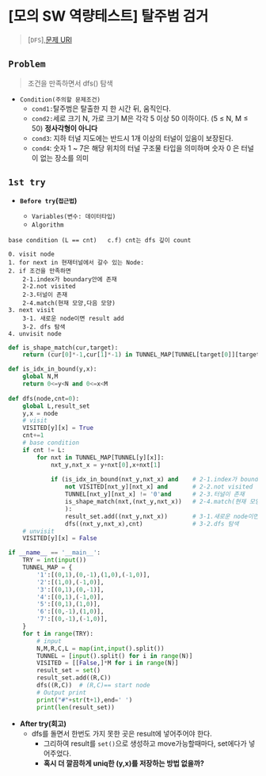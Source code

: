 # [모의 SW 역량테스트] 탈주범 검거

> [`DFS`],[문제 URI](https://swexpertacademy.com/main/talk/solvingClub/problemView.do?solveclubId=AV6kld8aisgDFASb&contestProbId=AV5PpLlKAQ4DFAUq&probBoxId=AV732SG66sEDFAW7&type=PROBLEM&problemBoxTitle=%EC%82%BC%EC%84%B1+%EC%8B%A0%EC%9E%85+%EB%AA%A8%EC%9D%98+sw+%EC%97%AD%EB%9F%89%ED%85%8C%EC%8A%A4%ED%8A%B8+%EB%AC%B8%EC%A0%9C%EB%AA%A8%EC%9D%8C&problemBoxCnt=10)

## `Problem`
> 조건을 만족하면서 dfs() 탐색

- `Condition(주의할 문제조건)`
    - `cond1:`탈주범은 탈출한 지 한 시간 뒤, 움직인다.
    - `cond2:`세로 크기 N, 가로 크기 M은 각각 5 이상 50 이하이다. (5 ≤ N, M ≤ 50) **정사각형이 아니다**
    - `cond3`: 지하 터널 지도에는 반드시 1개 이상의 터널이 있음이 보장된다.
    - `cond4`: 숫자 1 ~ 7은 해당 위치의 터널 구조물 타입을 의미하며 숫자 0 은 터널이 없는 장소를 의미
## `1st try`
- **`Before try`(`접근법`)**

  - `Variables(변수: 데이터타입)`
  - `Algorithm`
```
base condition (L == cnt)   c.f) cnt는 dfs 깊이 count

0. visit node
1. for next in 현재터널에서 갈수 있는 Node:
2. if 조건을 만족하면
    2-1.index가 boundary안에 존재
    2-2.not visited
    2-3.터널이 존재
    2-4.match(현재 모양,다음 모양)
3. next visit
    3-1. 새로운 node이면 result add
    3-2. dfs 탐색
4. unvisit node

```
```python
def is_shape_match(cur,target):
    return (cur[0]*-1,cur[1]*-1) in TUNNEL_MAP[TUNNEL[target[0]][target[1]]]

def is_idx_in_bound(y,x):
    global N,M
    return 0<=y<N and 0<=x<M
        
def dfs(node,cnt=0):
    global L,result_set
    y,x = node
    # visit
    VISITED[y][x] = True
    cnt+=1
    # base condition
    if cnt != L:
        for nxt in TUNNEL_MAP[TUNNEL[y][x]]:
            nxt_y,nxt_x = y+nxt[0],x+nxt[1]
            
            if (is_idx_in_bound(nxt_y,nxt_x) and    # 2-1.index가 boundary안에 존재
                not VISITED[nxt_y][nxt_x] and       # 2-2.not visited 
                TUNNEL[nxt_y][nxt_x] != '0'and      # 2-3.터널이 존재
                is_shape_match(nxt,(nxt_y,nxt_x))   # 2-4.match(현재 모양,다음 모양), 만약 2-3에서 터널존재x -> short-circuiting발생
                ):
                result_set.add((nxt_y,nxt_x))       # 3-1.새로운 node이면 result add
                dfs((nxt_y,nxt_x),cnt)              # 3-2.dfs 탐색
    # unvisit
    VISITED[y][x] = False

if __name__ == '__main__':
    TRY = int(input())
    TUNNEL_MAP = {
        '1':[(0,1),(0,-1),(1,0),(-1,0)],
        '2':[(1,0),(-1,0)],
        '3':[(0,1),(0,-1)],
        '4':[(0,1),(-1,0)],
        '5':[(0,1),(1,0)],
        '6':[(0,-1),(1,0)],
        '7':[(0,-1),(-1,0)],
    }
    for t in range(TRY):
        # input
        N,M,R,C,L = map(int,input().split())
        TUNNEL = [input().split() for i in range(N)]
        VISITED = [[False,]*M for i in range(N)]
        result_set = set()
        result_set.add((R,C))
        dfs((R,C))  # (R,C)== start node
        # Output print
        print("#"+str(t+1),end=' ')
        print(len(result_set))
```

- **After try(회고)**
    - dfs를 돌면서 한번도 가지 못한 곳은 result에 넣어주어야 한다.
        - 그리하여 result를 `set()`으로 생성하고 move가능할때마다, set에다가 넣어주었다.
        - **혹시 더 깔끔하게 uniq한 (y,x)를 저장하는 방법 없을까?**
